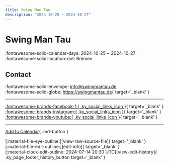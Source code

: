 ```yaml
---
title: Swing Man Tau
description: "2024-10-25 ~ 2024-10-27"
---
```


# Swing Man Tau 

:fontawesome-solid-calendar-days: 2024-10-25 ~ 2024-10-27  
:fontawesome-solid-location-dot: Bremen  

## Contact

:fontawesome-solid-envelope: <info@swingmantau.de>  
:fontawesome-solid-globe: <https://swingmantau.de>{ target='_blank' }  

---

 [:fontawesome-brands-facebook-f:{ .ky_social_links_icon }](https://www.facebook.com/swingmantau){ target='_blank' } [:fontawesome-brands-instagram:{ .ky_social_links_icon }](https://instagram.com/swingmantau.e.v){ target='_blank' } [:fontawesome-brands-youtube:{ .ky_social_links_icon }](https://youtube.com/@swingmantaufestival){ target='_blank' }

---

[Add to Calendar](https://swing.news/ics/en/2024/de_DE/swing-man-tau-2024.ics){ .md-button }

<div class="ky_page_footer" markdown>
<div class="ky_page_footer_trailing" markdown="span">
[:material-file-eye-outline:][view-raw-source-file]{ target='_blank' }
[:material-file-edit-outline:][edit-info]{ target='_blank' }
</div>
<div class="ky_page_footer_leading" markdown="span">
[:material-clock-edit-outline: 2024-07-14 20:30 UTC][view-edit-history]{ .ky_page_footer_history_button target='_blank' }
</div>
</div>

[view-raw-source-file]: https://github.com/swingdance/events/blob/main/2024/de_DE/swing-man-tau-2024.json "View Raw Source File"
[edit-info]: https://github.com/swingdance/events/issues/new?assignees=&labels=update+event&projects=&template=03-update_entity.yml&title=%5B2024%2Fde_DE%5D%20Swing%20Man%20Tau&region=de_DE&year=2024&id=swing-man-tau-2024&name=Swing%20Man%20Tau&org_id= "Edit Info"

[view-edit-history]: https://github.com/swingdance/events/commits/main/2024/de_DE/swing-man-tau-2024.json "View Edit History"

